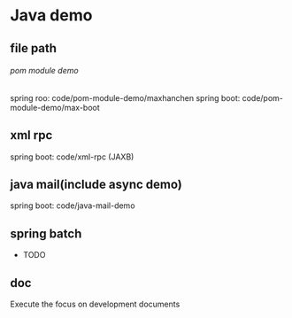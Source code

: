 # Java demo

## file path
###### pom module demo
spring roo: code/pom-module-demo/maxhanchen
spring boot: code/pom-module-demo/max-boot

## xml rpc
spring boot: code/xml-rpc (JAXB)

## java mail(include async demo)
spring boot: code/java-mail-demo

## spring batch
- TODO

## doc 
Execute the focus on development documents
